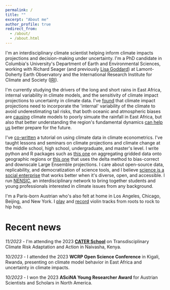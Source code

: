 ```yaml
---
permalink: /
title: ""
excerpt: "About me"
author_profile: true
redirect_from: 
  - /about/
  - /about.html
---
```


I'm an interdisciplinary climate scientist helping inform climate impacts projections and decision-making under uncertainty. I'm a PhD candidate in Columbia's University's Department of Earth and Environmental Sciences, working with Richard Seager (and previously [Lisa Goddard](https://www.nytimes.com/2022/01/22/climate/lisa-goddard-dead.html)) at Lamont-Doherty Earth Observatory and the International Research Institute for Climate and Society ([IRI](iri.columbia.edu)). 

I'm currently studying the drivers of the long and short rains in East Africa, internal variability in climate models, and the sensitivity of climate impact projections to uncertainty in climate data. I've [found](https://www.pnas.org/doi/abs/10.1073/pnas.2208095119) that climate impact projections need to incorporate the 'internal' variability of the climate to avoid underestimating tail risks, that both oceanic and atmospheric biases are [causing](https://link.springer.com/article/10.1007/s00382-022-06622-5) climate models to poorly simuate the rainfall in East Africa, but also that better understanding the region's fundamental dynamics [can help us](https://journals.ametsoc.org/view/journals/clim/aop/JCLI-D-23-0126.1/JCLI-D-23-0126.1.xml) better prepare for the future. 

I've [co-written](https://climateestimate.net/content/getting-started.html) a tutorial on using climate data in climate econometrics. I've taught lessons and seminars on climate projections and climate change at the middle school, high school, undergraduate, and master's level. I write python and R packages such as [this one](https://github.com/ks905383/xagg) on aggregating gridded data onto geographic regions or [this one](https://github.com/ks905383/quantproj) that uses the delta method to bias-correct and downscale Large Ensemble projections. I care about open-source data, replicability, and democratization of science tools, and I believe [science is a social enterprise](https://news.harvard.edu/gazette/story/2019/10/in-why-trust-science-naomi-oreskes-explains-why-the-process-of-proof-is-worth-trusting/) that works better when it's diverse, open, and accessible. I run [NENSIC](nensic.org), an interdisciplinary network to bring together students and young professionals interested in climate issues from any background. 

I'm a Paris-born Austrian who's also felt at home in Los Angeles, Chicago, Beijing, and New York. I [play](https://www.instagram.com/p/Bi-4AVCgX_J/?utm_source=ig_web_copy_link&igshid=MzRlODBiNWFlZA==) and [record](https://open.spotify.com/playlist/5SlQZFaXKp20BLHEvn1yp6?si=bee6e9b904e64e27) violin tracks from roots to rock to hip hop. 

Recent news
======
_11/2023_ - I'm attending the 2023 [**CATER School**](https://caterschools.net/2023-school) on Transdisciplinary Climate Risk Adaptation and Action in Naivasha, Kenya.

_10/2023_ -  I attended the 2023 **WCRP Open Science Conference** in Kigali, Rwanda, presenting on climate model behavior in East Africa and uncertainty in climate impacts. 

_10/2023_ - I won the 2023 **ASciNA Young Researcher Award** for Austrian Scientists and Scholars in North America.